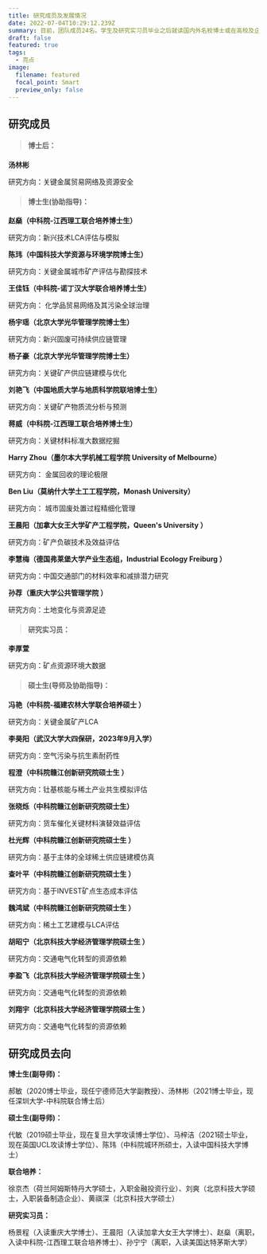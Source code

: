 ```yaml
---
title: 研究成员及发展情况
date: 2022-07-04T10:29:12.239Z
summary: 目前，团队成员24名。学生及研究实习员毕业之后就读国内外名校博士或在高校及企业入职。
draft: false
featured: true
tags:
  - 亮点
image:
  filename: featured
  focal_point: Smart
  preview_only: false
---
```

## **研究成员**

> #### **博士后：**

**汤林彬**

研究方向：关键金属贸易网络及资源安全

> #### **博士生(协助指导)：**

**赵燊（中科院-江西理工联合培养博士生）**

研究方向：新兴技术LCA评估与模拟

**陈玮（中国科技大学资源与环境学院博士生）**

研究方向：关键金属城市矿产评估与勘探技术

**王佳钰（中科院-诺丁汉大学联合培养博士生）**

研究方向： 化学品贸易网络及其污染全球治理

**杨宇瑶（北京大学光华管理学院博士生）**

研究方向：新兴固废可持续供应链管理

**杨子豪（北京大学光华管理学院博士生）**

研究方向：关键矿产供应链建模与优化

**刘艳飞（中国地质大学与地质科学院联培博士生）**

研究方向：关键矿产物质流分析与预测

**蒋威（中科院-江西理工联合培养博士生）**

研究方向：关键材料标准大数据挖掘

**Harry Zhou（墨尔本大学机械工程学院 University of Melbourne）**

研究方向： 金属回收的理论极限

**Ben Liu（莫纳什大学土工工程学院，Monash University）**

研究方向： 城市固废处置过程精细化管理

**王晨阳（加拿大女王大学矿产工程学院，Queen's University ）**

研究方向：矿产负碳技术及效益评估

**李慧梅（德国弗莱堡大学产业生态组，Industrial Ecology Freiburg ）**

研究方向：中国交通部门的材料效率和减排潜力研究

**孙荐（重庆大学公共管理学院 ）**

研究方向：土地变化与资源足迹 

> #### **研究实习员：**

**李厚萱**

研究方向：矿点资源环境大数据

> #### **硕士生(导师及协助指导)：**

**冯艳（中科院-福建农林大学联合培养硕士 ）**

研究方向：关键金属矿产LCA

**李昊阳（武汉大学大四保研，2023年9月入学）**

研究方向：空气污染与抗生素耐药性

**程澄（中科院赣江创新研究院硕士生 ）**

研究方向：钍基核能与稀土产业共生模拟评估

**张晓烁（中科院赣江创新研究院硕士生）**

研究方向：货车催化关键材料演替效益评估 

**杜光辉（中科院赣江创新研究院硕士生 ）**

研究方向：基于主体的全球稀土供应链建模仿真

**查叶平（中科院赣江创新研究院硕士生 ）**

研究方向：基于INVEST矿点生态成本评估

**魏鸿斌（中科院赣江创新研究院硕士生 ）**

研究方向：稀土工艺建模与LCA评估

**胡昭宁（北京科技大学经济管理学院硕士生 ）**

研究方向：交通电气化转型的资源依赖

**李盈飞（北京科技大学经济管理学院硕士生 ）**

研究方向：交通电气化转型的资源依赖

**刘翔宇（北京科技大学经济管理学院硕士生 ）**

研究方向：交通电气化转型的资源依赖

## **研究成员去向**

**博士生(副导师)：**

郝敏（2020博士毕业，现任宁德师范大学副教授）、汤林彬（2021博士毕业，现任深圳大学-中科院联合博士后）

**硕士生(副导师)：**

代敏（2019硕士毕业，现在复旦大学攻读博士学位）、马梓洁（2021硕士毕业，现在英国UCL攻读博士学位）、陈玮（中科院城环所硕士，入读中国科技大学博士）

**联合培养：**

徐京杰（荷兰阿姆斯特丹大学硕士，入职金融投资行业）、刘爽（北京科技大学硕士，入职装备制造企业）、黄祺深（北京科技大学硕士）

**研究实习员：**

杨景程（入读重庆大学博士）、王晨阳（入读加拿大女王大学博士）、赵燊（离职，入读中科院-江西理工联合培养博士）、孙宁宁（离职，入读美国达特茅斯大学）